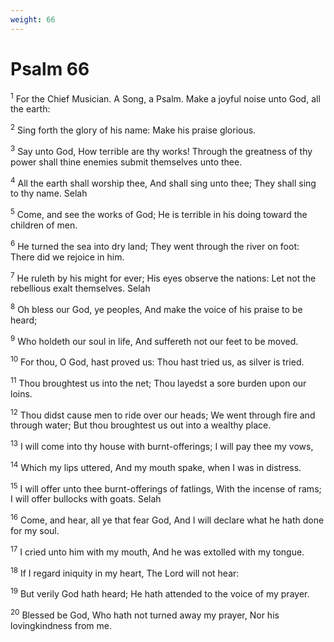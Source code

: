 ```yaml
---
weight: 66
---
```


# Psalm 66

<sup>1</sup> For the Chief Musician. A Song, a Psalm. Make a joyful noise unto God, all the earth: 

<sup>2</sup> Sing forth the glory of his name: Make his praise glorious. 

<sup>3</sup> Say unto God, How terrible are thy works! Through the greatness of thy power shall thine enemies submit themselves unto thee. 

<sup>4</sup> All the earth shall worship thee, And shall sing unto thee; They shall sing to thy name. Selah 

<sup>5</sup> Come, and see the works of God; He is terrible in his doing toward the children of men. 

<sup>6</sup> He turned the sea into dry land; They went through the river on foot: There did we rejoice in him. 

<sup>7</sup> He ruleth by his might for ever; His eyes observe the nations: Let not the rebellious exalt themselves. Selah 

<sup>8</sup> Oh bless our God, ye peoples, And make the voice of his praise to be heard; 

<sup>9</sup> Who holdeth our soul in life, And suffereth not our feet to be moved. 

<sup>10</sup> For thou, O God, hast proved us: Thou hast tried us, as silver is tried. 

<sup>11</sup> Thou broughtest us into the net; Thou layedst a sore burden upon our loins. 

<sup>12</sup> Thou didst cause men to ride over our heads; We went through fire and through water; But thou broughtest us out into a wealthy place. 

<sup>13</sup> I will come into thy house with burnt-offerings; I will pay thee my vows, 

<sup>14</sup> Which my lips uttered, And my mouth spake, when I was in distress. 

<sup>15</sup> I will offer unto thee burnt-offerings of fatlings, With the incense of rams; I will offer bullocks with goats. Selah 

<sup>16</sup> Come, and hear, all ye that fear God, And I will declare what he hath done for my soul. 

<sup>17</sup> I cried unto him with my mouth, And he was extolled with my tongue. 

<sup>18</sup> If I regard iniquity in my heart, The Lord will not hear: 

<sup>19</sup> But verily God hath heard; He hath attended to the voice of my prayer. 

<sup>20</sup> Blessed be God, Who hath not turned away my prayer, Nor his lovingkindness from me. 


